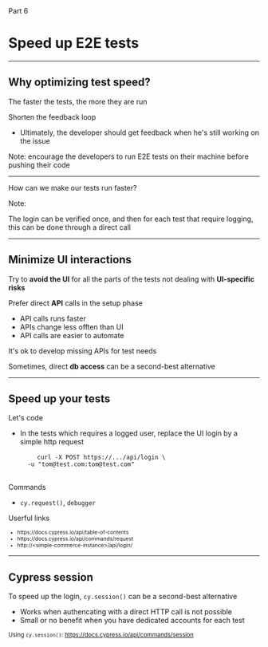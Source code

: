 

<!-- .slide: class="slide--part-title slide--vcenter" -->

<div class="part-title">
  <span class="text-level-4">Part 6</span>
  <h1 class="text-size-heading-1-smaller">Speed up E2E tests</h1>
</div>

<div class="part-toc box fragment"></div>


---

## Why optimizing test speed?

<p class="fragment mt-500">The faster the tests, the more they are run

<div class="fragment mt-200">
  <p>Shorten the feedback loop
  <ul>
    <li>Ultimately, the developer should get feedback when he's still working on the issue
  </ul>
</div>

Note:
encourage the developers to run E2E tests on their machine before pushing their code

---

<!-- .slide: class="slide--vcenter" -->

<div class="bubble bubble-bottom-left">
  <i class="emo emo-36 emoji-nerd_face"></i>
  <span class="bubble__text">How can we make our tests run faster?</span>
</div>

Note:

The login can be verified once, and then for each test that require logging, this can be done through a direct call

---

## Minimize UI interactions

<div class="text-level-1">
<p class="fragment">Try to <strong>avoid the UI</strong> for all the parts of the tests not dealing with <strong>UI-specific risks</strong>

<div class="fragment mt-100">
  <p>Prefer direct <strong>API</strong> calls in the setup phase
  <ul>
    <li>API calls runs faster
    <li>APIs change less offten than UI
    <li>API calls are easier to automate
  </ul>
</div>

<p class="fragment">It's ok to develop missing APIs for test needs

<p class="fragment">Sometimes, direct <strong>db access</strong> can be a second-best alternative
</div>


---

## Speed up your tests
<!-- .element: data-tags="practice" -->

<div class="exercice text-level-3">
  <p>Let's code
  <ul>
    <li>In the tests which requires a logged user, replace the UI login by a simple http request
    <pre>
    <code>curl -X POST https://.../api/login \
  -u "tom@test.com:tom@test.com"</code>
    </pre>
  </ul>

  <p>Commands
  <ul>
    <li><code>cy.request()</code>, <code>debugger</code>
  </ul>
  
  <p>Userful links
  <ul style="font-size:75%">
    <li class="url-link">https://docs.cypress.io/api/table-of-contents
    <li class="url-link">https://docs.cypress.io/api/commands/request
    <li class="url-link">http://&lt;simple-commerce-instance&gt;/api/login/
  </ul>
</div>


---

## Cypress session

<p class="mt-400">To speed up the login, <code>cy.session()</code> can be a second-best alternative

<ul class="no-bullets mt-0">
  <li class="mt-50"><i class="emo emoji-thumbup"></i>Works when authencating with a direct HTTP call is not possible
  <li class="mt-50"><i class="emo emoji-x"></i>Small or no benefit when you have dedicated accounts for each test
</ul>

<small class="mt-500">Using <code>cy.session()</code>: https://docs.cypress.io/api/commands/session</small>

